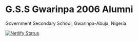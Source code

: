 # G.S.S Gwarinpa 2006 Alumni
Government Secondary School, Gwarinpa-Abuja, Nigeria

[![Netlify Status](https://api.netlify.com/api/v1/badges/a6c3d057-a31f-4741-bed1-6d454b6be9ca/deploy-status)](https://app.netlify.com/sites/gosan-old-site/deploys)

